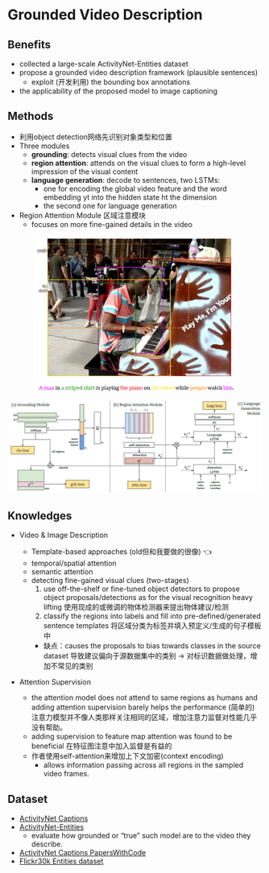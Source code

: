 # Grounded Video Description

## Benefits
- collected a large-scale ActivityNet-Entities dataset
- propose a grounded video description framework (plausible sentences)
  - exploit (开发利用) the bounding box annotations
- the applicability of the proposed model to image captioning

## Methods
- 利用object detection网络先识别对象类型和位置
- Three modules
  - **grounding**: detects visual clues from the video
  - **region attention**: attends on the visual clues to form a high-level impression of the visual content
  - **language generation**: decode to sentences, two LSTMs:
    - one for encoding the global video feature and the word embedding yt into the hidden state ht the dimension
    - the second one for language generation
- Region Attention Module 区域注意模块
  - focuses on more fine-gained details in the video

<p align="center"><img width="400" src="images/bbox_for_grounded_sentence.png" title="bbox_for_grounded_sentence" /></p>
<p align="center"><img src="images/grounded_video_description.png" title="bbox_for_grounded_sentence" /></p>


## Knowledges
- Video & Image Description
  - Template-based approaches (old但和我要做的很像) <span>&#x1F448;</span>
  - temporal/spatial attention
  - semantic attention
  - detecting fine-gained visual clues (two-stages)
    1. use off-the-shelf or fine-tuned object detectors to propose object proposals/detections as for the visual recognition heavy lifting 使用现成的或微调的物体检测器来提出物体建议/检测
    2. classify the regions into labels and fill into pre-defined/generated sentence templates 将区域分类为标签并填入预定义/生成的句子模板中
     - 缺点：causes the proposals to bias towards classes in the source dataset 导致建议偏向于源数据集中的类别 -> 对标识数据做处理，增加不常见的类别

- Attention Supervision
  - the attention model does not attend to same regions as humans and adding attention supervision barely helps the performance (简单的)注意力模型并不像人类那样关注相同的区域，增加注意力监督对性能几乎没有帮助。
  - adding supervision to feature map attention was found to be beneficial 在特征图注意中加入监督是有益的
  - 作者使用self-attention来增加上下文加密(context encoding)
    - allows information passing across all regions in the sampled video frames.


## Dataset
- [ActivityNet Captions](http://activity-net.org/download.html)
- [ActivityNet-Entities](https://github.com/facebookresearch/ActivityNet-Entities)
  - evaluate how grounded or “true” such model are to the video they describe.
- [ActivityNet Captions PapersWithCode](https://paperswithcode.com/dataset/activitynet-captions)
- [Flickr30k Entities dataset](http://bryanplummer.com/Flickr30kEntities/)